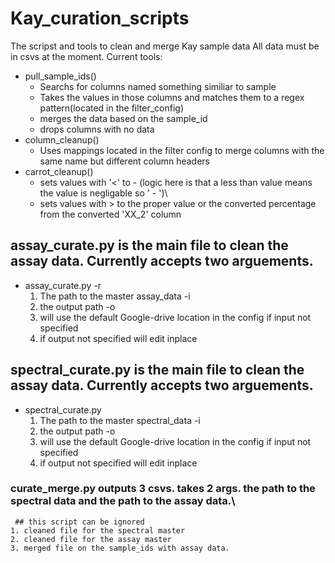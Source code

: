 # Kay_curation_scripts
 The scripst and tools to clean and merge Kay sample data
 All data must be in csvs at the moment.
 Current tools:
- pull_sample_ids()
     - Searchs for columns named something similiar to sample
     - Takes the values in those columns and matches them to a regex pattern(located in the filter_config) 
     - merges the data based on the sample_id
     - drops columns with no data
- column_cleanup()
     - Uses mappings located in the filter config to merge columns with the same name but different column headers
- carrot_cleanup() 
     - sets values with '<' to - (logic here is that a less than value means the value is negligable so ' - ')\
     - sets values with > to the proper value or the converted percentage from the converted 'XX_2' column
## assay_curate.py is the main file to clean the assay data. Currently accepts two arguements.
 - assay_curate.py -r
    1. The path to the master assay_data -i
    2. the output path -o
    3. will use the default Google-drive location in the config if input not specified
    4. if output not specified will edit inplace
    
 ## spectral_curate.py is the main file to clean the assay data. Currently accepts two arguements.
 - spectral_curate.py
    1. The path to the master spectral_data -i
    2. the output path -o
    3. will use the default Google-drive location in the config if input not specified
    4. if output not specified will edit inplace
### curate_merge.py outputs 3 csvs. takes 2 args. the path to the spectral data and the path to the assay data.\
     ## this script can be ignored
    1. cleaned file for the spectral master 
    2. cleaned file for the assay master
    3. merged file on the sample_ids with assay data.
